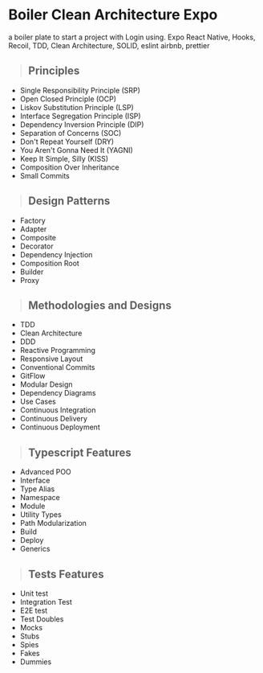 # Boiler Clean Architecture Expo
a boiler plate to start a project with Login using.
Expo React Native, Hooks, Recoil, TDD, Clean Architecture, SOLID, eslint airbnb, prettier

> ## Principles

* Single Responsibility Principle (SRP)
* Open Closed Principle (OCP)
* Liskov Substitution Principle (LSP)
* Interface Segregation Principle (ISP)
* Dependency Inversion Principle (DIP)
* Separation of Concerns (SOC)
* Don't Repeat Yourself (DRY)
* You Aren't Gonna Need It (YAGNI)
* Keep It Simple, Silly (KISS)
* Composition Over Inheritance
* Small Commits

> ## Design Patterns

* Factory
* Adapter
* Composite
* Decorator
* Dependency Injection
* Composition Root
* Builder
* Proxy

> ## Methodologies and Designs

* TDD
* Clean Architecture
* DDD
* Reactive Programming
* Responsive Layout
* Conventional Commits
* GitFlow
* Modular Design
* Dependency Diagrams
* Use Cases
* Continuous Integration
* Continuous Delivery
* Continuous Deployment

> ## Typescript Features 

* Advanced POO
* Interface
* Type Alias
* Namespace
* Module
* Utility Types
* Path Modularization
* Build
* Deploy
* Generics

> ## Tests Features

* Unit test
* Integration Test
* E2E test 
* Test Doubles
* Mocks
* Stubs
* Spies
* Fakes
* Dummies
